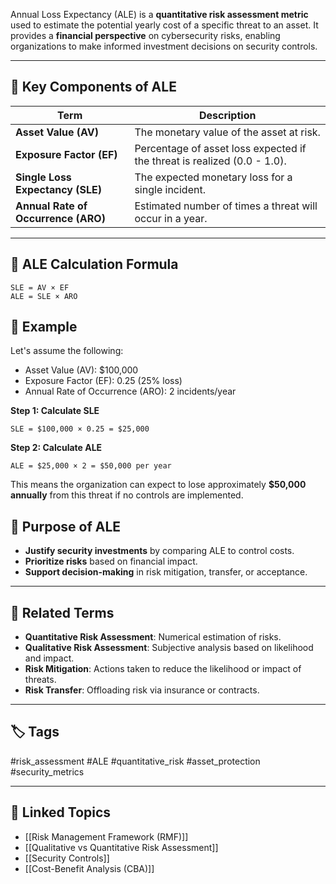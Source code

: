 Annual Loss Expectancy (ALE) is a **quantitative risk assessment metric** used to estimate the potential yearly cost of a specific threat to an asset. It provides a **financial perspective** on cybersecurity risks, enabling organizations to make informed investment decisions on security controls.

---

## 🔢 Key Components of ALE

| Term              | Description                                                                 |
|-------------------|-----------------------------------------------------------------------------|
| **Asset Value (AV)**         | The monetary value of the asset at risk.                                |
| **Exposure Factor (EF)**     | Percentage of asset loss expected if the threat is realized (0.0 - 1.0). |
| **Single Loss Expectancy (SLE)** | The expected monetary loss for a single incident.                     |
| **Annual Rate of Occurrence (ARO)** | Estimated number of times a threat will occur in a year.           |

---

## 🧮 ALE Calculation Formula

```text
SLE = AV × EF
ALE = SLE × ARO
```

## 🧠 Example

Let's assume the following:
- Asset Value (AV): $100,000
- Exposure Factor (EF): 0.25 (25% loss)
- Annual Rate of Occurrence (ARO): 2 incidents/year

**Step 1: Calculate SLE**
```
SLE = $100,000 × 0.25 = $25,000
```

**Step 2: Calculate ALE**
```
ALE = $25,000 × 2 = $50,000 per year
```
This means the organization can expect to lose approximately **$50,000 annually** from this threat if no controls are implemented.

## 🎯 Purpose of ALE

- **Justify security investments** by comparing ALE to control costs.
- **Prioritize risks** based on financial impact.
- **Support decision-making** in risk mitigation, transfer, or acceptance.

---

## 🔄 Related Terms

- **Quantitative Risk Assessment**: Numerical estimation of risks.
- **Qualitative Risk Assessment**: Subjective analysis based on likelihood and impact.
- **Risk Mitigation**: Actions taken to reduce the likelihood or impact of threats.
- **Risk Transfer**: Offloading risk via insurance or contracts.

---

## 🏷 Tags

#risk_assessment #ALE #quantitative_risk #asset_protection #security_metrics

---

## 🔗 Linked Topics

- [[Risk Management Framework (RMF)]]
- [[Qualitative vs Quantitative Risk Assessment]]
- [[Security Controls]]
- [[Cost-Benefit Analysis (CBA)]]
